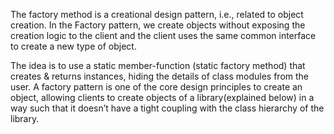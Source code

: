 The factory method is a creational design pattern, i.e., related to object creation. In the Factory pattern, we create objects without exposing the creation logic to the client and the client uses the same common interface to create a new type of object.

The idea is to use a static member-function (static factory method) that creates & returns instances, hiding the details of class modules from the user.
A factory pattern is one of the core design principles to create an object, allowing clients to create objects of a library(explained below) in a way such that it doesn’t have a tight coupling with the class hierarchy of the library.